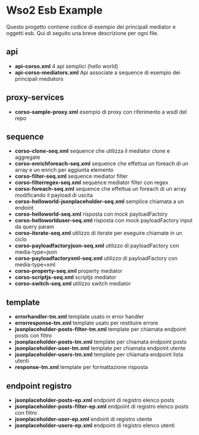 # Wso2 Esb Example

Questo progetto contiene codice di esempio dei principali mediator e oggetti esb.
Qui di seguito una breve descrizione per ogni file.

## api
- **api-corso.xml** 4 api semplici (hello world)
- **api-corso-mediators.xml** Api associate a sequence di esempio dei principali mediators

## proxy-services
- **corso-sample-proxy.xml** esempio di proxy con riferimento a wsdl del repo

## sequence
- **corso-clone-seq.xml** sequence che utilizza il mediator clone e aggregate
- **corso-enrichforeach-seq.xml** sequence che effettua un foreach di un array e un enrich per aggiunta elemento
- **corso-filter-seq.xml** sequence mediator filter
- **corso-filterregex-seq.xml** sequence mediator filter con regex
- **corso-foreach-seq.xml** sequence che effettua un foreach di un array modificando il payload di uscita
- **corso-helloworld-jsonplaceholder-seq.xml** semplice chiamata a un endoint
- **corso-helloworld-seq.xml** risposta con mock payloadFactory
- **corso-helloworlduser-seq.xml** risposta con mock payloadFactory input da query param
- **corso-iterate-seq.xml** utilizzo di iterate per eseguire chiamate in un ciclo
- **corso-payloadfactoryjson-seq.xml** utilizzo di payloadFactory con media-type=json
- **corso-payloadfactoryxml-seq.xml** utilizzo di payloadFactory con media-type=xml
- **corso-property-seq.xml** property mediator
- **corso-scriptjs-seq.xml** scriptjs mediator
- **corso-switch-seq.xml** utilizzo switch mediator

## template
- **errorhandler-tm.xml** template usato in error handler
- **errorresponse-tm.xml** template usato per restituire errore
- **jsonplaceholder-posts-filter-tm.xml** template per chiamata endpoint posts con filtro
- **jsonplaceholder-posts-tm.xml** template per chiamata endpoint posts
- **jsonplaceholder-user-tm.xml** template per chiamata endpoint utente
- **jsonplaceholder-users-tm.xml** template per chiamata endpoint lista utenti
- **response-tm.xml** template per formattazione risposta

## endpoint registro
- **jsonplaceholder-posts-ep.xml** endpoint di registro elenco posts
- **jsonplaceholder-posts-filter-ep.xml** endpoint di registro elenco posts con filtro
- **jsonplaceholder-user-ep.xml** endoint di registro utente
- **jsonplaceholder-users-ep.xml** endpoint di registro elenco utenti
